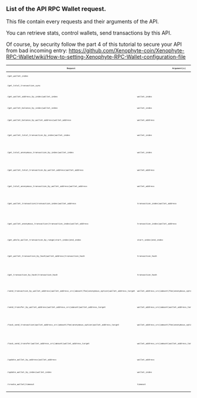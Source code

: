 ### List of the API RPC Wallet request.

This file contain every requests and their arguments of the API. 

You can retrieve stats, control wallets, send transactions by this API.

Of course, by security follow the part 4 of this tutorial to secure your API from bad incoming entry:
https://github.com/Xenophyte-coin/Xenophyte-RPC-Wallet/wiki/How-to-setting-Xenophyte-RPC-Wallet-configuration-file

<table style='font-family:"Courier New", Courier, monospace; font-size:40%'>
  <thead>
    <th>Request</th>
    <th>Argument(s)</th>
    <th>Argument(s) type(s)</th>
    <th>Result(s)</th>
  </thead>
  <tbody>
    <tr><td>/get_wallet_index</td><td></td><td></td><td>Return the amount of wallets.</tr>
    <tr><td>/get_total_transaction_sync</td><td></td><td></td><td>Return the amount of transaction(s) synced.</td></tr>
    <tr><td>/get_wallet_address_by_index|wallet_index</td><td>wallet_index</td><td>long</td><td>Return the wallet address from an index selected.</td></tr>
    <tr><td>/get_wallet_balance_by_index|wallet_index</td><td>wallet_index</td><td>long</td><td>Return the wallet balance from an index selected.</td></tr>
    <tr><td>/get_wallet_balance_by_wallet_address|wallet_address</td><td>wallet_address</td><td>string</td><td>Return the wallet balance from a wallet address selected.</td></tr>
    <tr><td>/get_wallet_total_transaction_by_index|wallet_index</td><td>wallet_index</td><td>long</td><td>Return the amount of transaction(s) from a wallet index selected.</td></tr>
    <tr><td>/get_total_anonymous_transaction_by_index|wallet_index</td><td>wallet_index</td><td>long</td><td>Return the amount of anonymous transaction(s) from a wallet index selected.</td></tr>
    <tr><td>/get_wallet_total_transaction_by_wallet_address|wallet_address</td><td>wallet_address</td><td>string</td><td>Return the amount of transaction(s) from a wallet address selected.</td></tr>
    <tr><td>/get_total_anonymous_transaction_by_wallet_address|wallet_address</td><td>wallet_address</td><td>string</td><td>Return the amount of transaction(s) from a wallet address selected.</td></tr>
    <tr><td>/get_wallet_transaction|transaction_index|wallet_address</td><td>transaction_index|wallet_address</td><td>long | string</td><td>Return a transaction from a transaction index and a wallet address selected.</td></tr>
    <tr><td>/get_wallet_anonymous_transaction|transaction_index|wallet_address</td><td>transaction_index|wallet_address</td><td>long | string</td><td>Return an anonymous transaction from a transaction index and a wallet address selected.</td></tr>
    <tr><td>/get_whole_wallet_transaction_by_range|start_index|end_index</td><td>start_index|end_index</td><td>long | long</td><td>Return multiple transaction(s) from a range.</td></tr>
    <tr><td>/get_wallet_transaction_by_hash|wallet_address|transaction_hash</td><td>transaction_hash</td><td>string</td><td>Return a wallet transaction from a transaction hash linked to a wallet address.</td></tr>
    <tr><td>/get_transaction_by_hash|transaction_hash</td><td>transaction_hash</td><td>string</td><td>Return a wallet transaction from his transaction hash.</td></tr>
    <tr><td>/send_transaction_by_wallet_address|wallet_address_src|amount|fee|anonymous_option|wallet_address_target</td><td>wallet_address_src|amount|fee|anonymous_option|wallet_address_target</td><td>string | double | double | int | string</td><td>Send a transaction from a wallet source to a wallet address target.</td></tr>
    <tr><td>/send_transfer_by_wallet_address|wallet_address_src|amount|wallet_address_target</td><td>wallet_address_src|amount|wallet_address_target</td><td>string | double | string</td><td>Send a transfer from a wallet to another one inside of the RPC Wallet.</td></tr>
    <tr><td>/task_send_transaction|wallet_address_src|amount|fee|anonymous_option|wallet_address_target</td><td>wallet_address_src|amount|fee|anonymous_option|wallet_address_target</td><td>string | double | double | int | string</td><td>Create a task to send a transaction from a wallet to a wallet address target.</td></tr>
    <tr><td>/task_send_transfer|wallet_address_src|amount|wallet_address_target</td><td>wallet_address_src|amount|wallet_address_target</td><td>string | double | string</td><td>Create a task to send a transfer from a wallet to another one inside of the RPC Wallet.</td></tr>
    <tr><td>/update_wallet_by_address|wallet_address</td><td>wallet_address</td><td>string</td><td>Force the update of a wallet from a wallet address.</td></tr>
    <tr><td>/update_wallet_by_index|wallet_index</td><td>wallet_index</td><td>long</td><td>Force the update of a wallet from an index.</td></tr>
    <tr><td>/create_wallet|timeout</td><td>timeout</td><td>int</td><td>Create a wallet, return the wallet address generated.</td></tr>
  </tbody>
 </table>
 
